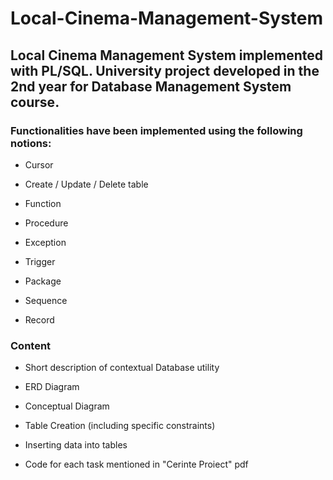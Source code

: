 # Local-Cinema-Management-System
## Local Cinema Management System implemented with PL/SQL. University project developed in the 2nd year for Database Management System course.


### Functionalities have been implemented using the following notions:

* Cursor

* Create / Update / Delete table

* Function

* Procedure

* Exception

* Trigger 

* Package

* Sequence

* Record

### Content

* Short description of contextual Database utility

* ERD Diagram

* Conceptual Diagram

* Table Creation (including specific constraints)

* Inserting data into tables

* Code for each task mentioned in "Cerinte Proiect" pdf
